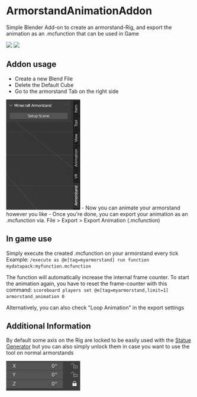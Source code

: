 # ArmorstandAnimationAddon
 
Simple Blender Add-on to create an armorstand-Rig, and export the animation as an .mcfunction that can be used in Game

<img src="readme/blender-animation.gif" width="200" height="auto"> <img src="readme/minecraft-animation.gif" width="200" height="auto">  

## Addon usage
- Create a new Blend File
- Delete the Default Cube
- Go to the armorstand Tab on the right side 
<img src="readme/setup_scene.png" width="200" height="auto">
- Now you can animate your armorstand however you like
- Once you're done, you can export your animation as an .mcfunction  via. File > Export > Export Animation (.mcfunction)

## In game use
Simply execute the created .mcfunction on your armorstand every tick
Example: `/execute as @e[tag=myarmorstand] run function mydatapack:myfunction.mcfunction`

The function will automatically increase the internal frame counter.
To start the animation again, you have to reset the frame-counter with this command:
`scoreboard players set @e[tag=myarmorstand,limit=1] armorstand_animation 0`

Alternatively, you can also check "Loop Animation" in the export settings

## Additional Information
By default some axis on the Rig are locked to be easily used with the [Statue Generator](https://raketenben.github.io/statue-generator/) but you can also simply unlock them in case you want to use the tool on normal armorstands

<img src="readme/lock.png" width="200" height="auto">